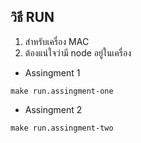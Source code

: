 ## วิธี RUN

1. สำหรับเครื่อง MAC
2. ต้องแน่ใจว่ามี node อยู่ในเครื่อง

- Assingment 1

```console
make run.assingment-one
```

- Assingment 2

```console
make run.assingment-two
```

